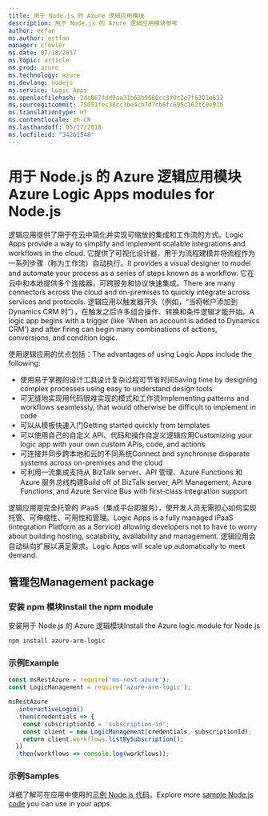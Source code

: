 ```yaml
---
title: 用于 Node.js 的 Azure 逻辑应用模块
description: 用于 Node.js 的 Azure 逻辑应用模块参考
author: ecfan
ms.author: estfan
manager: cfowler
ms.date: 07/18/2017
ms.topic: article
ms.prod: azure
ms.technology: azure
ms.devlang: nodejs
ms.service: Logic Apps
ms.openlocfilehash: 2de867fdd0aa31b63b9680cc3f0c2e7f6301e632
ms.sourcegitcommit: 75051fec38cc3be4cb7d7cb6fc695c162fc0e91b
ms.translationtype: HT
ms.contentlocale: zh-CN
ms.lasthandoff: 05/17/2018
ms.locfileid: "34261548"
---
```

# <a name="azure-logic-apps-modules-for-nodejs"></a><span data-ttu-id="fecd8-103">用于 Node.js 的 Azure 逻辑应用模块</span><span class="sxs-lookup"><span data-stu-id="fecd8-103">Azure Logic Apps modules for Node.js</span></span>

<span data-ttu-id="fecd8-104">逻辑应用提供了用于在云中简化并实现可缩放的集成和工作流的方式。</span><span class="sxs-lookup"><span data-stu-id="fecd8-104">Logic Apps provide a way to simplify and implement scalable integrations and workflows in the cloud.</span></span> <span data-ttu-id="fecd8-105">它提供了可视化设计器，用于为流程建模并将流程作为一系列步骤（称为工作流）自动执行。</span><span class="sxs-lookup"><span data-stu-id="fecd8-105">It provides a visual designer to model and automate your process as a series of steps known as a workflow.</span></span> <span data-ttu-id="fecd8-106">它在云中和本地提供多个连接器，可跨服务和协议快速集成。</span><span class="sxs-lookup"><span data-stu-id="fecd8-106">There are many connectors across the cloud and on-premises to quickly integrate across services and protocols.</span></span> <span data-ttu-id="fecd8-107">逻辑应用以触发器开头（例如，“当将帐户添加到 Dynamics CRM 时”），在触发之后许多组合操作、转换和条件逻辑才能开始。</span><span class="sxs-lookup"><span data-stu-id="fecd8-107">A logic app begins with a trigger (like 'When an account is added to Dynamics CRM') and after firing can begin many combinations of actions, conversions, and condition logic.</span></span>

<span data-ttu-id="fecd8-108">使用逻辑应用的优点包括：</span><span class="sxs-lookup"><span data-stu-id="fecd8-108">The advantages of using Logic Apps include the following:</span></span>
- <span data-ttu-id="fecd8-109">使用易于掌握的设计工具设计复杂过程可节省时间</span><span class="sxs-lookup"><span data-stu-id="fecd8-109">Saving time by designing complex processes using easy to understand design tools</span></span>
- <span data-ttu-id="fecd8-110">可无缝地实现用代码很难实现的模式和工作流</span><span class="sxs-lookup"><span data-stu-id="fecd8-110">Implementing patterns and workflows seamlessly, that would otherwise be difficult to implement in code</span></span>
- <span data-ttu-id="fecd8-111">可以从模板快速入门</span><span class="sxs-lookup"><span data-stu-id="fecd8-111">Getting started quickly from templates</span></span>
- <span data-ttu-id="fecd8-112">可以使用自己的自定义 API、代码和操作自定义逻辑应用</span><span class="sxs-lookup"><span data-stu-id="fecd8-112">Customizing your logic app with your own custom APIs, code, and actions</span></span>
- <span data-ttu-id="fecd8-113">可连接并同步跨本地和云的不同系统</span><span class="sxs-lookup"><span data-stu-id="fecd8-113">Connect and synchronise disparate systems across on-premises and the cloud</span></span>
- <span data-ttu-id="fecd8-114">可利用一流集成支持从 BizTalk server、API 管理、Azure Functions 和 Azure 服务总线构建</span><span class="sxs-lookup"><span data-stu-id="fecd8-114">Build off of BizTalk server, API Management, Azure Functions, and Azure Service Bus with first-class integration support</span></span>

<span data-ttu-id="fecd8-115">逻辑应用是完全托管的 iPaaS（集成平台即服务），使开发人员无需担心如何实现托管、可伸缩性、可用性和管理。</span><span class="sxs-lookup"><span data-stu-id="fecd8-115">Logic Apps is a fully managed iPaaS (integration Platform as a Service) allowing developers not to have to worry about building hosting, scalability, availability and management.</span></span> <span data-ttu-id="fecd8-116">逻辑应用会自动纵向扩展以满足需求。</span><span class="sxs-lookup"><span data-stu-id="fecd8-116">Logic Apps will scale up automatically to meet demand.</span></span>

## <a name="management-package"></a><span data-ttu-id="fecd8-117">管理包</span><span class="sxs-lookup"><span data-stu-id="fecd8-117">Management package</span></span>

### <a name="install-the-npm-module"></a><span data-ttu-id="fecd8-118">安装 npm 模块</span><span class="sxs-lookup"><span data-stu-id="fecd8-118">Install the npm module</span></span>

<span data-ttu-id="fecd8-119">安装用于 Node.js 的 Azure 逻辑模块</span><span class="sxs-lookup"><span data-stu-id="fecd8-119">Install the Azure logic module for Node.js</span></span>

```bash
npm install azure-arm-logic
```

### <a name="example"></a><span data-ttu-id="fecd8-120">示例</span><span class="sxs-lookup"><span data-stu-id="fecd8-120">Example</span></span>

```javascript
const msRestAzure = require('ms-rest-azure');
const LogicManagement = require('azure-arm-logic');

msRestAzure
  .interactiveLogin()
  .then(credentials => {
    const subscriptionId = 'subscription-id';
    const client = new LogicManagement(credentials, subscriptionId);
    return client.workflows.listBySubscription();
  })
  .then(workflows => console.log(workflows));
```

### <a name="samples"></a><span data-ttu-id="fecd8-121">示例</span><span class="sxs-lookup"><span data-stu-id="fecd8-121">Samples</span></span>

<span data-ttu-id="fecd8-122">详细了解可在应用中使用的[示例 Node.js 代码](https://azure.microsoft.com/resources/samples/?platform=nodejs)。</span><span class="sxs-lookup"><span data-stu-id="fecd8-122">Explore more [sample Node.js code](https://azure.microsoft.com/resources/samples/?platform=nodejs) you can use in your apps.</span></span>
